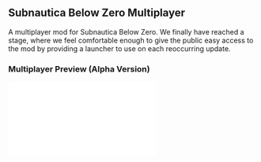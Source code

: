 ## Subnautica Below Zero Multiplayer

A multiplayer mod for Subnautica Below Zero. We finally have reached a stage, where we feel comfortable enough to give the public easy access to the mod by providing a launcher to use on each reoccurring update.

### Multiplayer Preview (Alpha Version)


<iframe src="[https://www.youtube.com/embed/MUQfKFzIOeU](https://www.youtube.com/watch?v=nZRlFHdWB2U&list=PLuQJwJwvZqXL0cbsitTTxUrdsev3W1MGM)"  frameborder="0"  allow="accelerometer; autoplay; encrypted-media; gyroscope; picture-in-picture" allowfullscreen></iframe>
